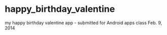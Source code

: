 happy_birthday_valentine
========================

my happy birthday valentine app - submitted for Android apps class Feb. 9, 2014
